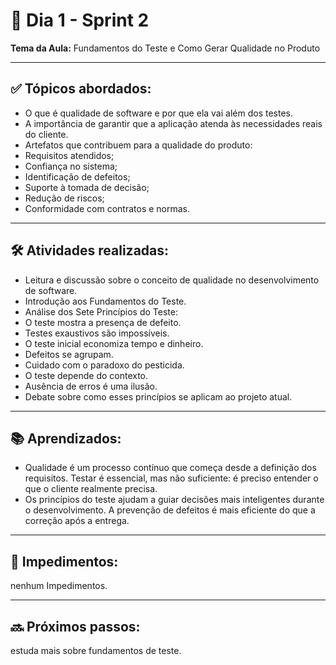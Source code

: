 # 📅 Dia 1 - Sprint 2

**Tema da Aula:** Fundamentos do Teste e Como Gerar Qualidade no Produto

---
 
## ✅ Tópicos abordados:
- O que é qualidade de software e por que ela vai além dos testes.
- A importância de garantir que a aplicação atenda às necessidades reais do cliente.
- Artefatos que contribuem para a qualidade do produto:
- Requisitos atendidos;
- Confiança no sistema;
- Identificação de defeitos;
- Suporte à tomada de decisão;
- Redução de riscos;
- Conformidade com contratos e normas.

---

## 🛠️ Atividades realizadas:
- Leitura e discussão sobre o conceito de qualidade no desenvolvimento de software.
- Introdução aos Fundamentos do Teste.
- Análise dos Sete Princípios do Teste:
- O teste mostra a presença de defeito.
- Testes exaustivos são impossíveis.
- O teste inicial economiza tempo e dinheiro.
- Defeitos se agrupam.
- Cuidado com o paradoxo do pesticida.
- O teste depende do contexto.
- Ausência de erros é uma ilusão.
- Debate sobre como esses princípios se aplicam ao projeto atual.

---
 
## 📚 Aprendizados:
- Qualidade é um processo contínuo que começa desde a definição dos requisitos.
Testar é essencial, mas não suficiente: é preciso entender o que o cliente realmente precisa.
- Os princípios do teste ajudam a guiar decisões mais inteligentes durante o desenvolvimento.
A prevenção de defeitos é mais eficiente do que a correção após a entrega.

---

## 🚫 Impedimentos:
nenhum Impedimentos.

---

## 🔜 Próximos passos:
estuda mais sobre fundamentos de teste.